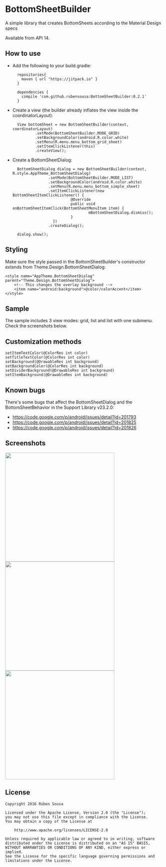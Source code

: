 # BottomSheetBuilder
A simple library that creates BottomSheets according to the Material Design specs

Available from API 14.

## How to use

- Add the following to your build.gradle:

        repositories{
          maven { url "https://jitpack.io" }
        }
        
        dependencies {
          compile 'com.github.rubensousa:BottomSheetBuilder:0.2.1'
        }


- Create a view (the builder already inflates the view inside the coordinatorLayout):

        View bottomSheet = new BottomSheetBuilder(context, coordinatorLayout)
                .setMode(BottomSheetBuilder.MODE_GRID)
                .setBackgroundColor(android.R.color.white)
                .setMenu(R.menu.menu_bottom_grid_sheet)
                .setItemClickListener(this)
                .createView();

- Create a BottomSheetDialog:

        BottomSheetDialog dialog = new BottomSheetBuilder(context, R.style.AppTheme_BottomSheetDialog)
                      .setMode(BottomSheetBuilder.MODE_LIST)
                      .setBackgroundColor(android.R.color.white)
                      .setMenu(R.menu.menu_bottom_simple_sheet)
                      .setItemClickListener(new BottomSheetItemClickListener() {
                                @Override
                                public void onBottomSheetItemClick(BottomSheetMenuItem item) {
                                        mBottomSheetDialog.dismiss();
                                }
                        })
                      .createDialog();
                      
        dialog.show();

## Styling

Make sure the style passed in the BottomSheetBuilder's constructor extends from Theme.Design.BottomSheetDialog:

    <style name="AppTheme.BottomSheetDialog" parent="Theme.Design.BottomSheetDialog">
        <!-- This changes the overlay background -->
        <item name="android:background">@color/colorAccent</item>
    </style>

## Sample

The sample includes 3 view modes: grid, list and list with one submenu. Check the screenshots below.

## Customization methods

    setItemTextColor(@ColorRes int color)
    setTitleTextColor(@ColorRes int color)
    setBackground(@DrawableRes int background)
    setBackgroundColor(@ColorRes int background)
    setDividerBackground(@DrawableRes int background)
    setItemBackground(@DrawableRes int background)

## Known bugs

There's some bugs that affect the BottomSheetDialog and the BottomSheetBehavior in the Support Library v23.2.0:

- https://code.google.com/p/android/issues/detail?id=201793
- https://code.google.com/p/android/issues/detail?id=201825
- https://code.google.com/p/android/issues/detail?id=201826

## Screenshots
<img src="screens/sheet-list-submenu.png" width="350"> <img src="screens/sheet-list-simple.png" width="350">
<img src="screens/sheet-grid.png" width="350"> 

## License

    Copyright 2016 Rúben Sousa
    
    Licensed under the Apache License, Version 2.0 (the "License");
    you may not use this file except in compliance with the License.
    You may obtain a copy of the License at
    
        http://www.apache.org/licenses/LICENSE-2.0
    
    Unless required by applicable law or agreed to in writing, software
    distributed under the License is distributed on an "AS IS" BASIS,
    WITHOUT WARRANTIES OR CONDITIONS OF ANY KIND, either express or implied.
    See the License for the specific language governing permissions and
    limitations under the License.
